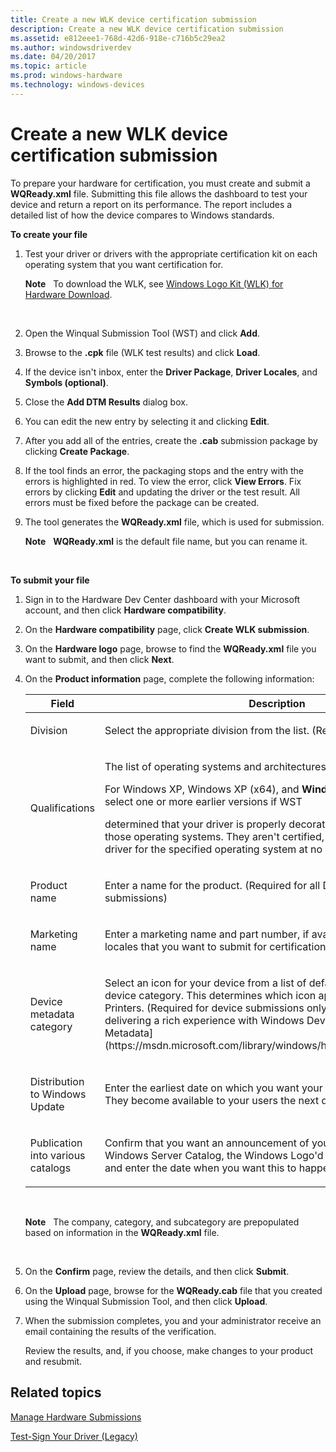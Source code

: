 ```yaml
---
title: Create a new WLK device certification submission
description: Create a new WLK device certification submission
ms.assetid: e812eee1-768d-42d6-918e-c716b5c29ea2
ms.author: windowsdriverdev
ms.date: 04/20/2017
ms.topic: article
ms.prod: windows-hardware
ms.technology: windows-devices
---
```


# Create a new WLK device certification submission


To prepare your hardware for certification, you must create and submit a **WQReady.xml** file. Submitting this file allows the dashboard to test your device and return a report on its performance. The report includes a detailed list of how the device compares to Windows standards.

**To create your file**

1.  Test your driver or drivers with the appropriate certification kit on each operating system that you want certification for.

    **Note**  
    To download the WLK, see [Windows Logo Kit (WLK) for Hardware Download](http://go.microsoft.com/fwlink/p/?LinkId=219237).

     

2.  Open the Winqual Submission Tool (WST) and click **Add**.

3.  Browse to the **.cpk** file (WLK test results) and click **Load**.

4.  If the device isn't inbox, enter the **Driver Package**, **Driver Locales**, and **Symbols (optional)**.

5.  Close the **Add DTM Results** dialog box.

6.  You can edit the new entry by selecting it and clicking **Edit**.

7.  After you add all of the entries, create the **.cab** submission package by clicking **Create Package**.

8.  If the tool finds an error, the packaging stops and the entry with the errors is highlighted in red. To view the error, click **View Errors**. Fix errors by clicking **Edit** and updating the driver or the test result. All errors must be fixed before the package can be created.

9.  The tool generates the **WQReady.xml** file, which is used for submission.

    **Note**  
    **WQReady.xml** is the default file name, but you can rename it.

     

**To submit your file**

1.  Sign in to the Hardware Dev Center dashboard with your Microsoft account, and then click **Hardware compatibility**.

2.  On the **Hardware compatibility** page, click **Create WLK submission**.

3.  On the **Hardware logo** page, browse to find the **WQReady.xml** file you want to submit, and then click **Next**.

4.  On the **Product information** page, complete the following information:

    <table>
    <colgroup>
    <col width="50%" />
    <col width="50%" />
    </colgroup>
    <thead>
    <tr class="header">
    <th>Field</th>
    <th>Description</th>
    </tr>
    </thead>
    <tbody>
    <tr class="odd">
    <td><p>Division</p></td>
    <td><p>Select the appropriate division from the list. (Required)</p></td>
    </tr>
    <tr class="even">
    <td><p>Qualifications</p></td>
    <td><p>The list of operating systems and architectures you've already tested.</p>
    <p>For Windows XP, Windows XP (x64), and <strong>Windows 2000</strong>, you can also select one or more earlier versions if WST</p>
    <p>determined that your driver is properly decorated for one or more of those operating systems. They aren't certified, but Microsoft signs your driver for the specified operating system at no cost. (Optional)</p>
    <p></p></td>
    </tr>
    <tr class="odd">
    <td><p>Product name</p></td>
    <td><p>Enter a name for the product. (Required for all Device and System submissions)</p></td>
    </tr>
    <tr class="even">
    <td><p>Marketing name</p></td>
    <td><p>Enter a marketing name and part number, if available, and select the locales that you want to submit for certification. (Optional)</p></td>
    </tr>
    <tr class="odd">
    <td><p>Device metadata category</p></td>
    <td><p>Select an icon for your device from a list of default icons based on your device category. This determines which icon appears in Devices and Printers. (Required for device submissions only.) For information about delivering a rich experience with Windows Device Stage, see [Device Metadata](https://msdn.microsoft.com/library/windows/hardware/br230800.aspx).</p>
    <p></p></td>
    </tr>
    <tr class="even">
    <td><p>Distribution to Windows Update</p></td>
    <td><p>Enter the earliest date on which you want your drivers to be released. They become available to your users the next day. (Optional)</p></td>
    </tr>
    <tr class="odd">
    <td><p>Publication into various catalogs</p></td>
    <td><p>Confirm that you want an announcement of your product included on the Windows Server Catalog, the Windows Logo'd Product List, and CNET, and enter the date when you want this to happen. (Optional)</p></td>
    </tr>
    </tbody>
    </table>

     

    **Note**  
    The company, category, and subcategory are prepopulated based on information in the **WQReady.xml** file.

     

5.  On the **Confirm** page, review the details, and then click **Submit**.

6.  On the **Upload** page, browse for the **WQReady.cab** file that you created using the Winqual Submission Tool, and then click **Upload**.

7.  When the submission completes, you and your administrator receive an email containing the results of the verification.

    Review the results, and, if you choose, make changes to your product and resubmit.

## <span id="related_topics"></span>Related topics


[Manage Hardware Submissions](https://msdn.microsoft.com/library/windows/hardware/br230784.aspx)

[Test-Sign Your Driver (Legacy)](https://msdn.microsoft.com/library/windows/hardware/br230772.aspx)

 

 






